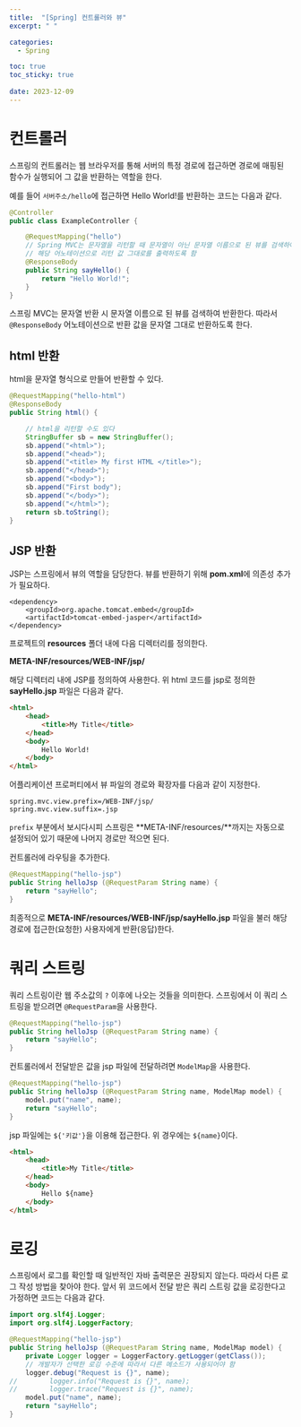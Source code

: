 ```yaml
---
title:  "[Spring] 컨트롤러와 뷰"
excerpt: " "

categories:
  - Spring

toc: true
toc_sticky: true
 
date: 2023-12-09
---
```


# 컨트롤러

스프링의 컨트롤러는 웹 브라우저를 통해 서버의 특정 경로에 접근하면 경로에 매핑된 함수가 실행되어 그 값을 반환하는 역할을 한다. 

예를 들어 `서버주소/hello`에 접근하면 Hello World!를 반환하는 코드는 다음과 같다.

```java
@Controller
public class ExampleController {

    @RequestMapping("hello")
    // Spring MVC는 문자열을 리턴할 때 문자열이 아닌 문자열 이름으로 된 뷰를 검색하여 리턴
    // 해당 어노테이션으로 리턴 값 그대로를 출력하도록 함
    @ResponseBody
    public String sayHello() {
        return "Hello World!";
    }
}
```

스프링 MVC는 문자열 반환 시 문자열 이름으로 된 뷰를 검색하여 반환한다. 따라서 `@ResponseBody` 어노테이션으로 반환 값을 문자열 그대로 반환하도록 한다. 

## html 반환

html을 문자열 형식으로 만들어 반환할 수 있다.

```java
@RequestMapping("hello-html")
@ResponseBody
public String html() {

    // html을 리턴할 수도 있다
    StringBuffer sb = new StringBuffer();
    sb.append("<html>");
    sb.append("<head>");
    sb.append("<title> My first HTML </title>");
    sb.append("</head>");
    sb.append("<body>");
    sb.append("First body");
    sb.append("</body>");
    sb.append("</html>");
    return sb.toString();
}
```

## JSP 반환

JSP는 스프링에서 뷰의 역할을 담당한다. 뷰를 반환하기 위해 **pom.xml**에 의존성 추가가 필요하다.

```
<dependency>
    <groupId>org.apache.tomcat.embed</groupId>
    <artifactId>tomcat-embed-jasper</artifactId>
</dependency>
```

프로젝트의 **resources** 폴더 내에 다음 디렉터리를 정의한다.

**META-INF/resources/WEB-INF/jsp/**

해당 디렉터리 내에 JSP를 정의하여 사용한다. 위 html 코드를 jsp로 정의한 **sayHello.jsp** 파일은 다음과 같다.

```html
<html>
    <head>
        <title>My Title</title>
    </head>
    <body>
        Hello World!
    </body>
</html>
```

어플리케이션 프로퍼티에서 뷰 파일의 경로와 확장자를 다음과 같이 지정한다.

```
spring.mvc.view.prefix=/WEB-INF/jsp/
spring.mvc.view.suffix=.jsp
```

`prefix` 부분에서 보시다시피 스프링은 **META-INF/resources/**까지는 자동으로 설정되어 있기 때문에 나머지 경로만 적으면 된다.

컨트롤러에 라우팅을 추가한다.

```java
@RequestMapping("hello-jsp")
public String helloJsp (@RequestParam String name) {
    return "sayHello";
}
```

최종적으로 **META-INF/resources/WEB-INF/jsp/sayHello.jsp** 파일을 불러 해당 경로에 접근한(요청한) 사용자에게 반환(응답)한다.

# 쿼리 스트링

쿼리 스트링이란 웹 주소값의 `?` 이후에 나오는 것들을 의미한다. 스프링에서 이 쿼리 스트링을 받으려면 `@RequestParam`을 사용한다. 

```java
@RequestMapping("hello-jsp")
public String helloJsp (@RequestParam String name) {
    return "sayHello";
}
```

컨트롤러에서 전달받은 값을 jsp 파일에 전달하려면 `ModelMap`을 사용한다. 

```java
@RequestMapping("hello-jsp")
public String helloJsp (@RequestParam String name, ModelMap model) {
    model.put("name", name);
    return "sayHello";
}
```

jsp 파일에는 `${'키값'}`을 이용해 접근한다. 위 경우에는 `${name}`이다.

```html
<html>
    <head>
        <title>My Title</title>
    </head>
    <body>
        Hello ${name}
    </body>
</html>
```

# 로깅

스프링에서 로그를 확인할 때 일반적인 자바 출력문은 권장되지 않는다. 따라서 다른 로그 작성 방법을 찾아야 한다. 앞서 위 코드에서 전달 받은 쿼리 스트링 값을 로깅한다고 가정하면 코드는 다음과 같다.

```java
import org.slf4j.Logger;
import org.slf4j.LoggerFactory;

@RequestMapping("hello-jsp")
public String helloJsp (@RequestParam String name, ModelMap model) {
    private Logger logger = LoggerFactory.getLogger(getClass());
    // 개발자가 선택한 로깅 수준에 따라서 다른 메소드가 사용되어야 함
    logger.debug("Request is {}", name);
//        logger.info("Request is {}", name);
//        logger.trace("Request is {}", name);
    model.put("name", name);
    return "sayHello";
}
```